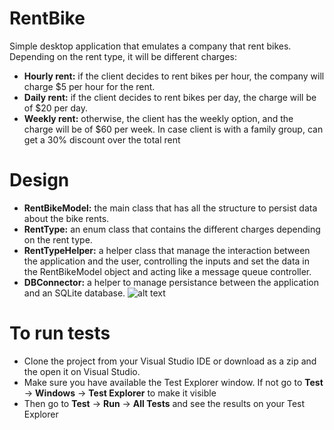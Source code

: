 # RentBike
Simple desktop application that emulates a company that rent bikes. Depending on the rent type, it will be different charges:
* <b>Hourly rent:</b> if the client decides to rent bikes per hour, the company will charge $5 per hour for the rent.
* <b>Daily rent:</b> if the client decides to rent bikes per day, the charge will be of $20 per day.
* <b>Weekly rent:</b> otherwise, the client has the weekly option, and the charge will be of $60 per week.
In case client is with a family group, can get a 30% discount over the total rent

# Design
* <b>RentBikeModel:</b> the main class that has all the structure to persist data about the bike rents.
* <b>RentType:</b> an enum class that contains the different charges depending on the rent type.
* <b>RentTypeHelper:</b> a helper class that manage the interaction between the application and the user, controlling the inputs and set the data in the RentBikeModel object and acting like a message queue controller.
* <b>DBConnector:</b> a helper to manage persistance between the application and an SQLite database.
![alt text](https://i.imgur.com/9lhaNwy.png)

# To run tests
* Clone the project from your Visual Studio IDE or download as a zip and the open it on Visual Studio.
* Make sure you have available the Test Explorer window. If not go to <b>Test</b> -> <b>Windows</b> -> <b>Test Explorer</b> to make it visible
* Then go to <b>Test</b> -> <b>Run</b> -> <b>All Tests</b> and see the results on your Test Explorer
